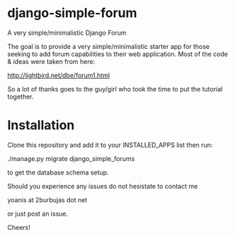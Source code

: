 django-simple-forum
===================

A very simple/minimalistic Django Forum

The goal is to provide a very simple/minimalistic starter app
for those seeking to add forum capabilities to their web application.
Most of the code & ideas were taken from here:

http://lightbird.net/dbe/forum1.html

So a lot of thanks goes to the guy/girl who took the time to put
the tutorial together.

Installation
===================

Clone this repository and add it to your INSTALLED_APPS list then run:

./manage.py migrate django_simple_forums 

to get the database schema setup.

Should you experience any issues do not hesistate to contact me

yoanis at 2burbujas dot net

or just post an issue.

Cheers!
